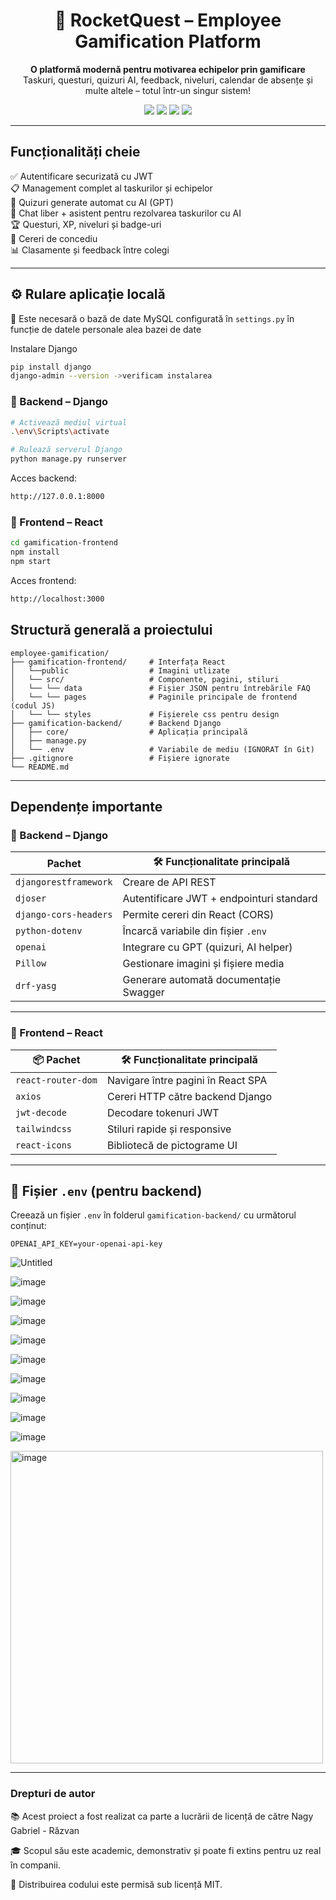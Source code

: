   <h1 align="center">🚀 RocketQuest – Employee Gamification Platform</h1>

<p align="center">
  <strong>O platformă modernă pentru motivarea echipelor prin gamificare</strong><br/>
  Taskuri, questuri, quizuri AI, feedback, niveluri, calendar de absențe și multe altele – totul într-un singur sistem!
</p>

<p align="center">
  <img src="https://img.shields.io/badge/backend-Django-092E20?logo=django&logoColor=white"/>
  <img src="https://img.shields.io/badge/frontend-React-61DAFB?logo=react&logoColor=black"/>
  <img src="https://img.shields.io/badge/AI-OpenAI-412991?logo=openai&logoColor=white"/>
  <img src="https://img.shields.io/badge/license-MIT-blue"/>
</p>

---

##  Funcționalități cheie

✅ Autentificare securizată cu JWT  
📋 Management complet al taskurilor și echipelor  
🧠 Quizuri generate automat cu AI (GPT)  
💬 Chat liber + asistent pentru rezolvarea taskurilor cu AI  
🏆 Questuri, XP, niveluri și badge-uri  
📅 Cereri de concediu  
📊 Clasamente și feedback între colegi  

---

## ⚙️ Rulare aplicație locală

📌 Este necesară o bază de date MySQL configurată în `settings.py` în funcție de datele personale alea bazei de date

Instalare Django
```bash
pip install django
django-admin --version ->verificam instalarea
```
### 🔹 Backend – Django

```bash
# Activează mediul virtual
.\env\Scripts\activate

# Rulează serverul Django
python manage.py runserver


```
Acces backend:
```bash
http://127.0.0.1:8000
```

### 🔹 Frontend – React
```bash
cd gamification-frontend
npm install
npm start
```
Acces frontend:
```bash
http://localhost:3000
```
## Structură generală a proiectului

```plaintext
employee-gamification/
├── gamification-frontend/     # Interfața React
│   └──public                  # Imagini utlizate
│   └── src/                   # Componente, pagini, stiluri
│   └── └── data               # Fișier JSON pentru întrebările FAQ
│   └── └── pages              # Paginile principale de frontend (codul JS)
│   └── └── styles             # Fișierele css pentru design
├── gamification-backend/      # Backend Django
│   ├── core/                  # Aplicația principală
│   ├── manage.py
│   └── .env                   # Variabile de mediu (IGNORAT în Git)
├── .gitignore                 # Fișiere ignorate
└── README.md
```

---

##  Dependențe importante

### 🔸 Backend – Django

|  Pachet               | 🛠 Funcționalitate principală                     |
|-------------------------|--------------------------------------------------|
| `djangorestframework`   | Creare de API REST                              |
| `djoser`                | Autentificare JWT + endpointuri standard        |
| `django-cors-headers`   | Permite cereri din React (CORS)                 |
| `python-dotenv`         | Încarcă variabile din fișier `.env`             |
| `openai`                | Integrare cu GPT (quizuri, AI helper)           |
| `Pillow`                | Gestionare imagini și fișiere media             |
| `drf-yasg`              | Generare automată documentație Swagger          |

---

### 🔸 Frontend – React

| 📦 Pachet            | 🛠 Funcționalitate principală             |
|----------------------|------------------------------------------|
| `react-router-dom`   | Navigare între pagini în React SPA       |
| `axios`              | Cereri HTTP către backend Django         |
| `jwt-decode`         | Decodare tokenuri JWT                    |
| `tailwindcss`        | Stiluri rapide și responsive             |
| `react-icons`        | Bibliotecă de pictograme UI              |

---

## 🔐 Fișier `.env` (pentru backend)

Creează un fișier `.env` în folderul `gamification-backend/` cu următorul conținut:

```env
OPENAI_API_KEY=your-openai-api-key
```
![Untitled](https://github.com/user-attachments/assets/5fbb8675-0ab9-4893-a705-394fdb05a5bf)

![image](https://github.com/user-attachments/assets/661f5911-7b8a-453e-906d-b57f378ab789)

![image](https://github.com/user-attachments/assets/11c57812-117a-4d36-bcf5-5e13aec2f96e)

![image](https://github.com/user-attachments/assets/208936f3-a684-4097-80cf-d9e36b7c88ca)

![image](https://github.com/user-attachments/assets/b49032f8-d663-4a35-b2f8-d11c39073560)

![image](https://github.com/user-attachments/assets/77d938b6-5c1d-4297-9d51-ac4164958e78)

![image](https://github.com/user-attachments/assets/8bd6cb43-b8d1-4067-8845-64f310ee8427)

![image](https://github.com/user-attachments/assets/b435a74b-04ec-40a6-8c74-7f49a62020d4)

![image](https://github.com/user-attachments/assets/f4f3f057-bb06-46c6-984c-519e62cb3b81)

![image](https://github.com/user-attachments/assets/3b505855-641b-4987-af12-2da3d72e10e1)

<img src="https://github.com/user-attachments/assets/8fe0adef-a38d-4770-92d1-7aa033ed80d7" alt="image" width="500"/>

---
### Drepturi de autor
📚 Acest proiect a fost realizat ca parte a lucrării de licență de către Nagy Gabriel - Răzvan

🎓 Scopul său este academic, demonstrativ și poate fi extins pentru uz real în companii.

📄 Distribuirea codului este permisă sub licență MIT.




